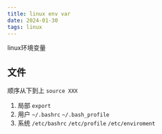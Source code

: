 ```yaml
---
title: linux env var
date: 2024-01-30 
tags: linux
---
```

linux环境变量
<!--more-->
## 文件
顺序从下到上
`source XXX`
1. 局部
`export`
2. 用户
`~/.bashrc`
`~/.bash_profile`
3. 系统
`/etc/bashrc`
`/etc/profile`
`/etc/enviroment`
